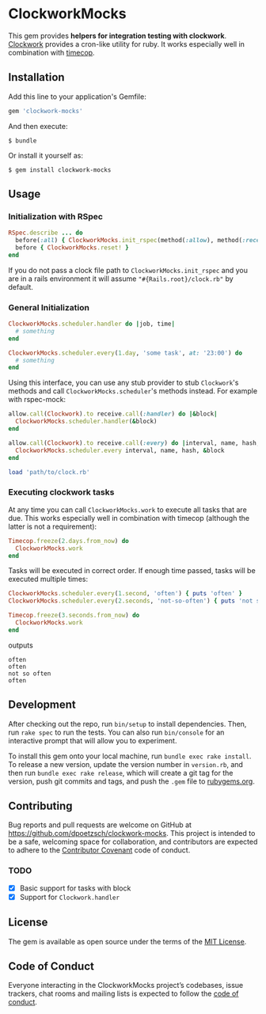 # ClockworkMocks

This gem provides **helpers for integration testing with clockwork**.
[Clockwork](https://github.com/Rykian/clockwork) provides a cron-like utility for ruby.
It works especially well in combination with [timecop](https://github.com/travisjeffery/timecop).

## Installation

Add this line to your application's Gemfile:

```ruby
gem 'clockwork-mocks'
```

And then execute:

    $ bundle

Or install it yourself as:

    $ gem install clockwork-mocks

## Usage

### Initialization with RSpec

```ruby
RSpec.describe ... do
  before(:all) { ClockworkMocks.init_rspec(method(:allow), method(:receive), 'path/to/clock.rb') }
  before { ClockworkMocks.reset! }
end
```

If you do not pass a clock file path to `ClockworkMocks.init_rspec` and you are in a rails environment it will assume `"#{Rails.root}/clock.rb"` by default.

### General Initialization

```ruby
ClockworkMocks.scheduler.handler do |job, time|
  # something
end

ClockworkMocks.scheduler.every(1.day, 'some task', at: '23:00') do
  # something
end
```

Using this interface, you can use any stub provider to stub `Clockwork`'s methods and call `ClockworkMocks.scheduler`'s methods instead.
For example with rspec-mock:

```ruby
allow.call(Clockwork).to receive.call(:handler) do |&block|
  ClockworkMocks.scheduler.handler(&block)
end

allow.call(Clockwork).to receive.call(:every) do |interval, name, hash, &block|
  ClockworkMocks.scheduler.every interval, name, hash, &block
end

load 'path/to/clock.rb'
```

### Executing clockwork tasks

At any time you can call `ClockworkMocks.work` to execute all tasks that are due.
This works especially well in combination with timecop (although the latter is not a requirement):

```ruby
Timecop.freeze(2.days.from_now) do
  ClockworkMocks.work
end
```

Tasks will be executed in correct order.
If enough time passed, tasks will be executed multiple times:

```ruby
ClockworkMocks.scheduler.every(1.second, 'often') { puts 'often' }
ClockworkMocks.scheduler.every(2.seconds, 'not-so-often') { puts 'not so often' }

Timecop.freeze(3.seconds.from_now) do
  ClockworkMocks.work
end
```

outputs

```
often
often
not so often
often
```

## Development

After checking out the repo, run `bin/setup` to install dependencies. Then, run `rake spec` to run the tests. You can also run `bin/console` for an interactive prompt that will allow you to experiment.

To install this gem onto your local machine, run `bundle exec rake install`. To release a new version, update the version number in `version.rb`, and then run `bundle exec rake release`, which will create a git tag for the version, push git commits and tags, and push the `.gem` file to [rubygems.org](https://rubygems.org).

## Contributing

Bug reports and pull requests are welcome on GitHub at https://github.com/dpoetzsch/clockwork-mocks.
This project is intended to be a safe, welcoming space for collaboration, and contributors are expected to adhere to the [Contributor Covenant](http://contributor-covenant.org) code of conduct.

### TODO

- [x] Basic support for tasks with block
- [x] Support for `Clockwork.handler`

## License

The gem is available as open source under the terms of the [MIT License](http://opensource.org/licenses/MIT).

## Code of Conduct

Everyone interacting in the ClockworkMocks project’s codebases, issue trackers, chat rooms and mailing lists is expected to follow the [code of conduct](https://github.com/dpoetzsch/clockwork-mocks/blob/master/CODE_OF_CONDUCT.md).
